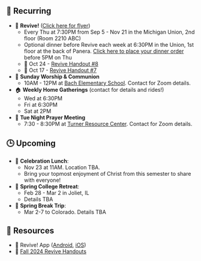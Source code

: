 ## 🔁 Recurring
- 🙌 **Revive!** ([Click here for flyer](https://drive.google.com/file/d/1uefOWIYneoHcTsMPOc_Y3IGTiAWafGAA/view?usp=drive_link))
    - Every Thu at 7:30PM from Sep 5 - Nov 21 in the Michigan Union, 2nd floor (Room 2210 ABC)
    - Optional dinner before Revive each week at 6:30PM in the Union, 1st floor at the back of Panera. [Click here to place your dinner order](https://docs.google.com/spreadsheets/d/12TVDQ02xA1ZZCSKc82Ov_jJqLw0O_uEsFYKsIrhHY00/edit?usp=drivesdk) before 5PM on Thu
    - 📄 Oct 24 - [Revive Handout #8](https://drive.google.com/file/d/1LjO6ers5573zmnZ71ZnxvzKT3MJeE_tk/view?usp=drive_link)
    - 📄 Oct 17 - [Revive Handout #7](https://drive.google.com/file/d/1sXO6x3RlNS8Lz2t5W35AxJLNChuvXTw3/view?usp=drive_link)
- 🙌 **Sunday Worship & Communion**
    - 10AM - 12PM at [Bach Elementary School](https://maps.app.goo.gl/dZPSs5uELxZ6f25e6). Contact for Zoom details.
- 🏠 **Weekly Home Gatherings** (contact for details and rides!)
    - Wed at 6:30PM
    - Fri at 6:30PM
    - Sat at 2PM
- 🙏 **Tue Night Prayer Meeting**
    - 7:30 - 8:30PM at [Turner Resource Center](https://maps.app.goo.gl/68Ut4Q6T4kP9o5zT6). Contact for Zoom details.

## 🕒 Upcoming
- 🥳 **Celebration Lunch**:
    - Nov 23 at 11AM. Location TBA.
    - Bring your topmost enjoyment of Christ from this semester to share with everyone!
- 🙌 **Spring College Retreat**:
    - Feb 28 - Mar 2 in Joliet, IL
    - Details TBA
- 🚐 **Spring Break Trip**:
    - Mar 2-7 to Colorado. Details TBA

## 📖 Resources
- 📱 Revive! App ([Android](https://play.google.com/store/apps/details?id=com.newandromo.dev2292363.app3300238&pcampaignid=web_share), [iOS](https://apps.apple.com/us/app/revive/id6473073801?platform=iphone))
- 📄 [Fall 2024 Revive Handouts](https://drive.google.com/drive/folders/1ET9nK7HIynR2FEpGmpnasVpP_ntsFE1s?usp=drive_link)
